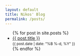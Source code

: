 ```yaml
---
layout: default
title: Nikos' Blog
permalink: /posts/
---
```


<ul>
  {% for post in site.posts %}
    <li>
      <a href="{{ post.url }}">{{ post.title }}</a><br/>
      <small>{{ post.date | date: "%B %-d, %Y" }}</small>
    </li>
  {% endfor %}
</ul>